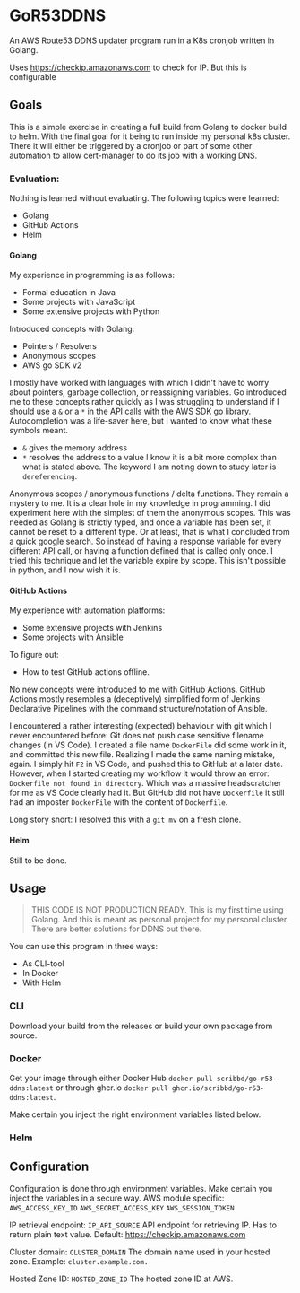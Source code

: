 # GoR53DDNS
An AWS Route53 DDNS updater program run in a K8s cronjob written in Golang.

Uses https://checkip.amazonaws.com to check for IP. But this is configurable

## Goals
This is a simple exercise in creating a full build from Golang to docker build to helm. With the final goal for it being to run inside my personal k8s cluster. There it will either be triggered by a cronjob or part of some other automation to allow cert-manager to do its job with a working DNS.

### Evaluation:
Nothing is learned without evaluating. The following topics were learned:
- Golang
- GitHub Actions
- Helm
#### Golang
My experience in programming is as follows:
- Formal education in Java
- Some projects with JavaScript
- Some extensive projects with Python

Introduced concepts with Golang:
- Pointers / Resolvers
- Anonymous scopes
- AWS go SDK v2

I mostly have worked with languages with which I didn't have to worry about pointers, garbage collection, or reassigning variables. Go introduced me to these concepts rather quickly as I was struggling to understand if I should use a `&` or a `*` in the API calls with the AWS SDK go library. Autocompletion was a life-saver here, but I wanted to know what these symbols meant.
- `&` gives the memory address  
- `*` resolves the address to a value
I know it is a bit more complex than what is stated above. The keyword I am noting down to study later is `dereferencing`.

Anonymous scopes / anonymous functions / delta functions. They remain a mystery to me. It is a clear hole in my knowledge in programming. I did experiment here with the simplest of them the anonymous scopes. This was needed as Golang is strictly typed, and once a variable has been set, it cannot be reset to a different type. Or at least, that is what I concluded from a quick google search. So instead of having a response variable for every different API call, or having a function defined that is called only once. I tried this technique and let the variable expire by scope. This isn't possible in python, and I now wish it is.

#### GitHub Actions
My experience with automation platforms:
- Some extensive projects with Jenkins
- Some projects with Ansible

To figure out:
- How to test GitHub actions offline.

No new concepts were introduced to me with GitHub Actions. GitHub Actions mostly resembles a (deceptively) simplified form of Jenkins Declarative Pipelines with the command structure/notation of Ansible.

I encountered a rather interesting (expected) behaviour with git which I never encountered before: Git does not push case sensitive filename changes (in VS Code). I created a file name `DockerFile` did some work in it, and committed this new file. Realizing I made the same naming mistake, again. I simply hit `F2` in VS Code, and pushed this to GitHub at a later date.  
However, when I started creating my workflow it would throw an error: `Dockerfile not found in directory`. Which was a massive headscratcher for me as VS Code clearly had it. But GitHub did not have `Dockerfile` it still had an imposter `DockerFile` with the content of `Dockerfile`.

Long story short: I resolved this with a `git mv` on a fresh clone.

#### Helm
Still to be done.

## Usage
> THIS CODE IS NOT PRODUCTION READY. 
> This is my first time using Golang. And this is meant as personal project for my personal cluster. There are better solutions for DDNS out there.

You can use this program in three ways:
- As CLI-tool
- In Docker
- With Helm

### CLI
Download your build from the releases or build your own package from source.

### Docker
Get your image through either Docker Hub `docker pull scribbd/go-r53-ddns:latest` or through ghcr.io `docker pull ghcr.io/scribbd/go-r53-ddns:latest`.

Make certain you inject the right environment variables listed below.

### Helm


## Configuration
Configuration is done through environment variables. Make certain you inject the variables in a secure way.
AWS module specific:
`AWS_ACCESS_KEY_ID`
`AWS_SECRET_ACCESS_KEY`
`AWS_SESSION_TOKEN`

IP retrieval endpoint:
`IP_API_SOURCE` API endpoint for retrieving IP. Has to return plain text value. Default: https://checkip.amazonaws.com

Cluster domain:
`CLUSTER_DOMAIN` The domain name used in your hosted zone. Example: `cluster.example.com.`

Hosted Zone ID:
`HOSTED_ZONE_ID` The hosted zone ID at AWS.